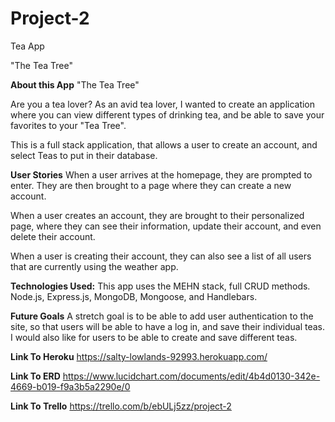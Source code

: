# Project-2
Tea App

"The Tea Tree"

**About this App**
"The Tea Tree"

Are you a tea lover? As an avid tea lover, I wanted to create an application where you can view different types of drinking tea, and be able to save your favorites to your "Tea Tree".

This is a full stack application, that allows a user to create an account, and select Teas to put in their database.

**User Stories**
When a user arrives at the homepage, they are prompted to enter. They are then brought to a page where they can create a new account.

When a user creates an account, they are brought to their personalized page, where they can see their information, update their account, and even delete their account.

When a user is creating their account, they can also see a list of all users that are currently using the weather app.

**Technologies Used:**
This app uses the MEHN stack, full CRUD methods. Node.js, Express.js, MongoDB, Mongoose, and Handlebars.

**Future Goals**
A stretch goal is to be able to add user authentication to the site, so that users will be able to have a log in, and save their individual teas. I would also like for users to be able to create and save different teas.

**Link To Heroku**
https://salty-lowlands-92993.herokuapp.com/

**Link To ERD**
https://www.lucidchart.com/documents/edit/4b4d0130-342e-4669-b019-f9a3b5a2290e/0

**Link To Trello**
https://trello.com/b/ebULj5zz/project-2
